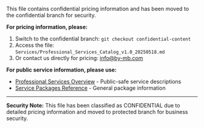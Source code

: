 This file contains confidential pricing information and has been moved to the confidential branch for security.

**For pricing information, please:**
1. Switch to the confidential branch: `git checkout confidential-content`
2. Access the file: `Services/Professional_Services_Catalog_v1.0_20250518.md`
3. Or contact us directly for pricing: info@by-mb.com

**For public service information, please use:**
- [Professional Services Overview](Professional_Services_Overview_v2.0_20250610.md) - Public-safe service descriptions
- [Service Packages Reference](Service_Packages_Reference_v1.0_20250609.md) - General package information

---

**Security Note:** This file has been classified as CONFIDENTIAL due to detailed pricing information and moved to protected branch for business security.
